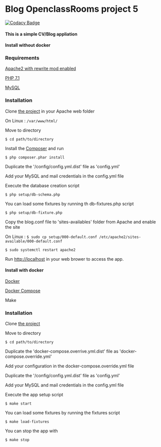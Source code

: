 # Blog OpenclassRooms project 5

[![Codacy Badge](https://api.codacy.com/project/badge/Grade/441ecf28949b44cda493b42499ee8cc2)](https://app.codacy.com/app/nverjus/blog-oc-p5?utm_source=github.com&utm_medium=referral&utm_content=nverjus/blog-oc-p5&utm_campaign=badger)

#### This is a simple CV/Blog appliation

#### Install without docker

### Requirements

[Apache2 with rewrite mod enabled](https://httpd.apache.org/download.cgi)

[PHP 7.1](http://php.net/downloads.php)

[MySQL](https://www.mysql.com)

### Installation

Clone [the project](https://github.com/nverjus/blog-oc-p5) in your Apache web folder

On Linux : `/var/www/html/`

Move to directory

`$ cd path/to/directory`

Install the [Composer](https://getcomposer.org/download/) and run

`$ php composer.phar install`

 Duplicate the '/config/config.yml.dist' file as 'config.yml'

 Add your MySQL and mail credentials in the config.yml file

 Execute the database creation script

 `$ php setup/db-schema.php`

 You can load some fixtures by running th db-fixtures.php script

 `$ php setup/db-fixture.php`

 Copy the blog.conf file to 'sites-availables' folder from Apache and enable the site

 On Linux :
 `$ sudo cp setup/000-default.conf /etc/apache2/sites-available/000-default.conf`

 `$ sudo systemctl restart apache2`

 Run <http://localhost> in your web brower to access the app.

#### Install with docker

 [Docker](https://docs.docker.com/)

 [Docker Compose](https://github.com/docker/compose)

 Make

### Installation

 Clone [the project](https://github.com/nverjus/blog-oc-p5)

 Move to directory

 `$ cd path/to/directory`

 Duplicate the 'docker-compose.overrive.yml.dist' file as 'docker-compose.override.yml'

 Add your configuration in the docker-compose.override.yml file

 Duplicate the '/config/config.yml.dist' file as 'config.yml'

 Add your MySQL and mail credentials in the config.yml file

 Execute the app setup script

 `$ make start`

 You can load some fixtures by running the fixtures script

 `$ make load-fixtures`

 You can stop the app with

 `$ make stop`
